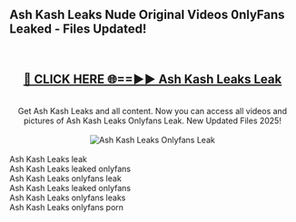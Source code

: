 <h2>Ash Kash Leaks Nude Original Videos 0nlyFans Leaked - Files Updated! </h2>
<br>
<div align="center">
<h2><a href="https://213.232.235.80/live/video.php?q=ash-kash-leaks" rel="nofollow">🔴 CLICK HERE 🌐==►► Ash Kash Leaks Leak</a></h2>
<br>
Get Ash Kash Leaks and all content. Now you can access all videos and pictures of Ash Kash Leaks Onlyfans Leak. New Updated Files 2025!
<br>
<br>
<a href="https://213.232.235.80/live/video.php?q=ash-kash-leaks" rel="nofollow" data-target="animated-image.originalLink"><img src="https://i.imgur.com/1EjSzPs.png" alt="Ash Kash Leaks Onlyfans Leak" style="max-width: 100%; display: inline-block;" data-target="animated-image.originalImage"></a>
</div>
<br>
Ash Kash Leaks leak<br>
Ash Kash Leaks leaked onlyfans<br>
Ash Kash Leaks onlyfans leak<br>
Ash Kash Leaks leaked onlyfans<br>
Ash Kash Leaks onlyfans leaks<br>
Ash Kash Leaks onlyfans porn
